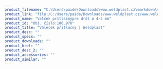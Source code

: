 ```yaml
---
product_filename: "C:\Users\paide\Downloads\www.weldplast.cz\markdown\valecek-pritlacny.md"
product_link: "file:/C:/Users/paide/Downloads/www.weldplast.cz/www.weldplast.cz/sk/valecek-pritlacny"
product_name: "Valček prítlačnýpre drôt ø 4-5 mm"
product_id: "Obj. číslo:106.970"
product_title: "Váleček přítlačný | Weldplast"
product_desc: ""
product_specs: ""
product_downloads: ""
product_href: ""
product_desc_2: ""
product_accessories: ""
product_similar: ""
---
```

